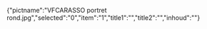 {"pictname":"VFCARASSO portret rond.jpg","selected":"0","item":"1","title1":"","title2":"","inhoud":""}